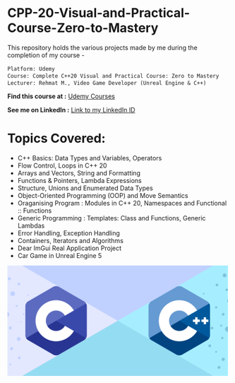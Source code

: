 # CPP-20-Visual-and-Practical-Course-Zero-to-Mastery
This repository holds the various projects made by me during the completion of my course - 

    Platform: Udemy
    Course: Complete C++20 Visual and Practical Course: Zero to Mastery  
    Lecturer: Rehmat M., Video Game Developer (Unreal Engine & C++)  
__Find this course at :__ [Udemy Courses](https://www.udemy.com/course/mastering-cpp20-programming-a-visual-and-practical-approach/learn/)

__See me on LinkedIn :__ [Link to my LinkedIn ID](https://www.linkedin.com/in/khajanbhatt/)
    
# Topics Covered:
  - C++ Basics: Data Types and Variables, Operators
  - Flow Control, Loops in C++ 20
  - Arrays and Vectors, String and Formatting
  - Functions & Pointers, Lambda Expressions
  - Structure, Unions and Enumerated Data Types
  - Object-Oriented Programming (OOP) and Move Semantics
  - Oraganising Program : Modules in C++ 20, Namespaces and Functional :: Functions
  - Generic Programming : Templates: Class and Functions, Generic Lambdas
  - Error Handling, Exception Handling
  - Containers, Iterators and Algorithms
  - Dear ImGui Real Application Project
  - Car Game in Unreal Engine 5

<img src="C++ Image.jpeg" alt="C++ Course" height="250">